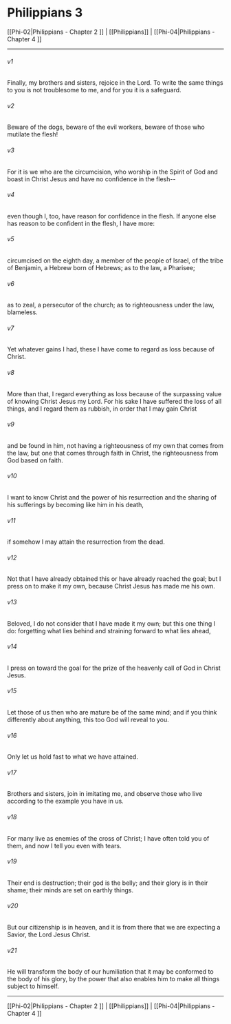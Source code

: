 # Philippians 3

[[Phi-02|Philippians - Chapter 2 ]] | [[Philippians]] | [[Phi-04|Philippians - Chapter 4 ]]
***

###### v1
Finally, my brothers and sisters, rejoice in the Lord. To write the same things to you is not troublesome to me, and for you it is a safeguard.
###### v2
Beware of the dogs, beware of the evil workers, beware of those who mutilate the flesh!
###### v3
For it is we who are the circumcision, who worship in the Spirit of God and boast in Christ Jesus and have no confidence in the flesh--
###### v4
even though I, too, have reason for confidence in the flesh. If anyone else has reason to be confident in the flesh, I have more:
###### v5
circumcised on the eighth day, a member of the people of Israel, of the tribe of Benjamin, a Hebrew born of Hebrews; as to the law, a Pharisee;
###### v6
as to zeal, a persecutor of the church; as to righteousness under the law, blameless.
###### v7
Yet whatever gains I had, these I have come to regard as loss because of Christ.
###### v8
More than that, I regard everything as loss because of the surpassing value of knowing Christ Jesus my Lord. For his sake I have suffered the loss of all things, and I regard them as rubbish, in order that I may gain Christ
###### v9
and be found in him, not having a righteousness of my own that comes from the law, but one that comes through faith in Christ, the righteousness from God based on faith.
###### v10
I want to know Christ and the power of his resurrection and the sharing of his sufferings by becoming like him in his death,
###### v11
if somehow I may attain the resurrection from the dead.
###### v12
Not that I have already obtained this or have already reached the goal; but I press on to make it my own, because Christ Jesus has made me his own.
###### v13
Beloved, I do not consider that I have made it my own; but this one thing I do: forgetting what lies behind and straining forward to what lies ahead,
###### v14
I press on toward the goal for the prize of the heavenly call of God in Christ Jesus.
###### v15
Let those of us then who are mature be of the same mind; and if you think differently about anything, this too God will reveal to you.
###### v16
Only let us hold fast to what we have attained.
###### v17
Brothers and sisters, join in imitating me, and observe those who live according to the example you have in us.
###### v18
For many live as enemies of the cross of Christ; I have often told you of them, and now I tell you even with tears.
###### v19
Their end is destruction; their god is the belly; and their glory is in their shame; their minds are set on earthly things.
###### v20
But our citizenship is in heaven, and it is from there that we are expecting a Savior, the Lord Jesus Christ.
###### v21
He will transform the body of our humiliation that it may be conformed to the body of his glory, by the power that also enables him to make all things subject to himself.

***

[[Phi-02|Philippians - Chapter 2 ]] | [[Philippians]] | [[Phi-04|Philippians - Chapter 4 ]]
